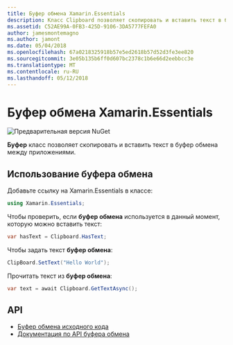 ```yaml
---
title: Буфер обмена Xamarin.Essentials
description: Класс Clipboard позволяет скопировать и вставить текст в буфер обмена между приложениями.
ms.assetid: C52AE99A-0FB3-425D-9106-3DA5777FEFA0
author: jamesmontemagno
ms.author: jamont
ms.date: 05/04/2018
ms.openlocfilehash: 67a0218325918b57e5ed2618b57d52d3fe3ee820
ms.sourcegitcommit: 3e05b135b6ff0d607bc2378c1b6e66d2eebbcc3e
ms.translationtype: MT
ms.contentlocale: ru-RU
ms.lasthandoff: 05/12/2018
---
```

# <a name="xamarinessentials-clipboard"></a>Буфер обмена Xamarin.Essentials

![Предварительная версия NuGet](~/media/shared/pre-release.png)

**Буфер** класс позволяет скопировать и вставить текст в буфер обмена между приложениями.

## <a name="using-clipboard"></a>Использование буфера обмена

Добавьте ссылку на Xamarin.Essentials в классе:

```csharp
using Xamarin.Essentials;
```

Чтобы проверить, если **буфер обмена** используется в данный момент, которую можно вставить текст:

```csharp
var hasText = Clipboard.HasText;
```

Чтобы задать текст **буфер обмена**:

```csharp
ClipBoard.SetText("Hello World");
```

Прочитать текст из **буфер обмена**:

```csharp
var text = await Clipboard.GetTextAsync();
```

## <a name="api"></a>API

- [Буфер обмена исходного кода](https://github.com/xamarin/Essentials/tree/master/Xamarin.Essentials/Clipboard)
- [Документация по API буфера обмена](xref:Xamarin.Essentials.Clipboard)

